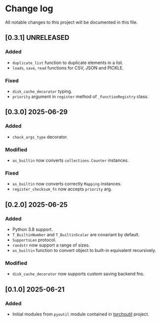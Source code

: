 # Change log

All notable changes to this project will be documented in this file.

## [0.3.1] UNRELEASED
### Added
- `duplicate_list` function to duplicate elements in a list.
- `loads`, `save`, `read` functions for CSV, JSON and PICKLE.

### Fixed
- `disk_cache_decorator` typing.
- `priority` argument in `register` method of `_FunctionRegistry` class.

## [0.3.0] 2025-06-29
### Added
- `check_args_type` decorator.

### Modified
- `as_builtin` now converts `collections.Counter` instances.

### Fixed
- `as_builtin` now converts correctly `Mapping` instances.
- `register_checksum_fn` now accepts `priority` arg.

## [0.2.0] 2025-06-25
### Added
- Python 3.8 support.
- `T_BuiltinNumber` and `T_BuiltinScalar` are covariant by default.
- `SupportsLen` protocol.
- `randstr` now support a range of sizes.
- `as_builtin` function to convert object to built-in equivalent recursively.

### Modified
- `disk_cache_decorator` now supports custom saving backend fns.

## [0.1.0] 2025-06-21
### Added
- Initial modules from `pyoutil` module contained in [torchoutil](https://github.com/Labbeti/torchoutil) project.
